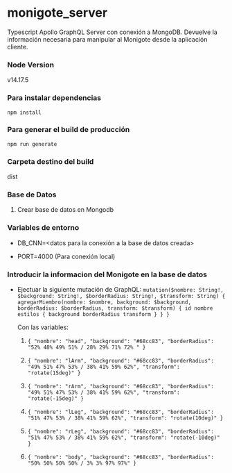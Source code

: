 # monigote_server

Typescript Apollo GraphQL Server con conexión a MongoDB. Devuelve la información necesaria para manipular al Monigote desde la aplicación cliente.



### Node Version

v14.17.5



### Para instalar dependencias

`npm install`



### Para generar el build de producción

`npm run generate`



### Carpeta destino del build

dist



### Base de Datos

1. Crear base de datos en Mongodb



### Variables de entorno

- DB_CNN=<datos para la conexión a la base de datos creada>

- PORT=4000 (Para conexión local)



### Introducir la informacion del Monigote en la base de datos

- Ejectuar la siguiente mutación de GraphQL:
    `mutation($nombre: String!, $background: String!, $borderRadius: String!, $transform: String) {
        agregarMiembro(nombre: $nombre, background: $background, borderRadius: $borderRadius, transform: $transform) {
            id
            nombre
            estilos {
                background
                borderRadius
                transform
            }
        }
    }`

    Con las variables:

    1. `
        {
            "nombre": "head",
            "background": "#68cc83",
            "borderRadius": "52% 48% 49% 51% / 28% 29% 71% 72% "
        }
        `

    2.  `
        {
            "nombre": "lArm",
            "background": "#68cc83",
            "borderRadius": "49% 51% 47% 53% / 38% 41% 59% 62%",
            "transform": "rotate(15deg)"
        }
        `

    3. `
        {
            "nombre": "rArm",
            "background": "#68cc83",
            "borderRadius": "49% 51% 47% 53% / 38% 41% 59% 62%",
            "transform": "rotate(-15deg)"
        }
        `

    4. `
        {
            "nombre": "lLeg",
            "background": "#68cc83",
            "borderRadius": "51% 47% 53% / 38% 41% 59% 62%",
            "transform": "rotate(10deg)"
        }
     `

    5. `
        {
            "nombre": "rLeg",
            "background": "#68cc83",
            "borderRadius": "51% 47% 53% / 38% 41% 59% 62%",
            "transform": "rotate(-10deg)"
        }
        `

    6. `
        {
            "nombre": "body",
            "background": "#68cc83",
            "borderRadius": "50% 50% 50% 50% / 3% 3% 97% 97%"
        }
        `